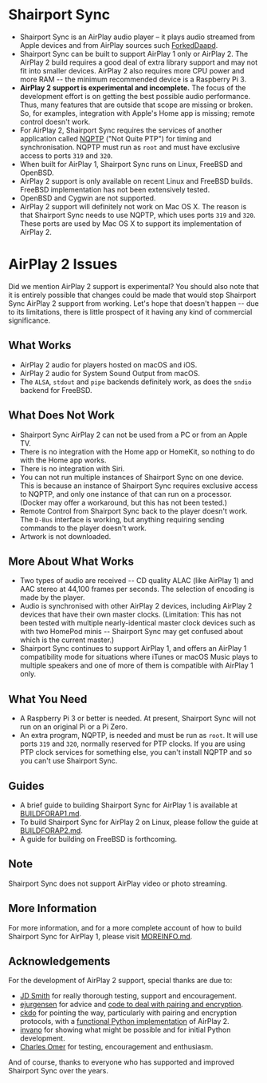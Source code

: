 
Shairport Sync
=============
* Shairport Sync is an AirPlay audio player – it plays audio streamed from Apple devices and from AirPlay sources such [ForkedDaapd](http://ejurgensen.github.io/forked-daapd/).
* Shairport Sync can be built to support AirPlay 1 only or AirPlay 2. The AirPlay 2 build requires a good deal of extra library support and may not fit into smaller devices. AirPlay 2 also requires more CPU power and more RAM -- the minimum recommended device is a Raspberry Pi 3.
* **AirPlay 2 support is experimental and incomplete.** The focus of the development effort is on getting the best possible audio performance. Thus, many features that are outside that scope are missing or broken. So, for examples, integration with Apple's Home app is missing; remote control doesn't work.
* For AirPlay 2, Shairport Sync requires the services of another application called [NQPTP](https://github.com/mikebrady/nqptp) ("Not Quite PTP") for timing and synchronisation. NQPTP must run as `root` and must have exclusive access to ports `319` and `320`.
* When built for AirPlay 1, Shairport Sync runs on Linux, FreeBSD and OpenBSD.
* AirPlay 2 support is only available on recent Linux and FreeBSD builds. FreeBSD implementation has not been extensively tested.
* OpenBSD and Cygwin are not supported.
* AirPlay 2 support will definitely not work on Mac OS X. The reason is that Shairport Sync needs to use NQPTP, which uses ports `319` and `320`. These ports are  used by Mac OS X to support its implementation of AirPlay 2.

AirPlay 2 Issues
====
Did we mention AirPlay 2 support is experimental? You should also note that it is entirely possible that changes could be made that would stop Shairport Sync AirPlay 2 support from working. Let's hope that doesn't happen -- due to its limitations, there is little prospect of it having any kind of commercial significance.

What Works
---
* AirPlay 2 audio for players hosted on macOS and iOS.
* AirPlay 2 audio for System Sound Output from macOS.
* The `ALSA`, `stdout` and `pipe` backends definitely work, as does the `sndio` backend for FreeBSD.

What Does Not Work
---
* Shairport Sync AirPlay 2 can not be used from a PC or from an Apple TV.
* There is no integration with the Home app or HomeKit, so nothing to do with the Home app works.
* There is no integration with Siri.
* You can not run multiple instances of Shairport Sync on one device. This is because an instance of Shairport Sync requires exclusive access to NQPTP, and only one instance of that can run on a processor. (Docker may offer a workaround, but this has not been tested.)
* Remote Control from Shairport Sync back to the player doesn't work. The `D-Bus` interface is working, but anything requiring sending commands to the player doesn't work.
* Artwork is not downloaded.

More About What Works
---
* Two types of audio are received -- CD quality ALAC (like AirPlay 1) and AAC stereo at 44,100 frames per seconds. The selection of encoding is made by the player.
* Audio is synchronised with other AirPlay 2 devices, including AirPlay 2 devices that have their own master clocks. (Limitation: This has not been tested with multiple nearly-identical master clock devices such as with two HomePod minis -- Shairport Sync may get confused about which is the current master.)
* Shairport Sync continues to support AirPlay 1, and offers an AirPlay 1 compatibility mode for situations where iTunes or macOS Music plays to multiple speakers and one of more of them is compatible with AirPlay 1 only.

What You Need
---
* A Raspberry Pi 3 or better is needed. At present, Shairport Sync will not run on an original Pi or a Pi Zero.
* An extra program, NQPTP, is needed and must be run as `root`. It will use ports `319` and `320`, normally reserved for PTP clocks. If you are using PTP clock services for something else, you can't install NQPTP and so you can't use Shairport Sync.

Guides
---
* A brief guide to building Shairport Sync for AirPlay 1 is available at [BUILDFORAP1.md](https://github.com/aillwee/shairport-sync/blob/development/BUILDFORAP1.md).
* To build Shairport Sync for AirPlay 2 on Linux, please follow the guide at [BUILDFORAP2.md](https://github.com/aillwee/shairport-sync/blob/development/BUILDFORAP2.md).
* A guide for building on FreeBSD is forthcoming.

Note
---
Shairport Sync does not support AirPlay video or photo streaming.

More Information
---
For more information, and for a more complete account of how to build Shairport Sync for AirPlay 1, please visit [MOREINFO.md](https://github.com/aillwee/shairport-sync/blob/development/MOREINFO.md).

Acknowledgements
---
For the development of AirPlay 2 support, special thanks are due to:
* [JD Smith](https://github.com/jdtsmith) for really thorough testing, support and encouragement.
* [ejurgensen](https://github.com/ejurgensen) for advice and [code to deal with pairing and encryption](https://github.com/ejurgensen/pair_ap).
* [ckdo](https://github.com/ckdo) for pointing the way, particularly with pairing and encryption protocols, with a [functional Python implementation](https://github.com/ckdo/airplay2-receiver) of AirPlay 2.
* [invano](https://github.com/invano) for showing what might be possible and for initial Python development.
* [Charles Omer](https://github.com/charlesomer) for testing, encouragement and enthusiasm.

And of course, thanks to everyone who has supported and improved Shairport Sync over the years.
